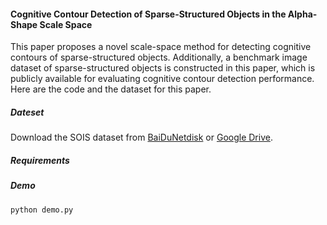 #### Cognitive Contour Detection of Sparse-Structured Objects in the Alpha-Shape Scale Space

This paper proposes a novel scale-space method for detecting cognitive contours of sparse-structured objects. Additionally, a benchmark image dataset of sparse-structured objects is constructed in this paper, which is publicly available for evaluating cognitive contour detection performance. Here are the code and the dataset for this paper.

##### Dateset

Download the SOIS dataset from [BaiDuNetdisk](https://pan.baidu.com/s/1SaOsQ61qiwma0HuqM9eclQ&pwd=inss) or [Google Drive](https://drive.google.com/file/d/1cgXnLPr1eEML67M4IeR0SvpI-MDxxA7D/view?usp=sharing).

##### Requirements

##### Demo
```
python demo.py
```
